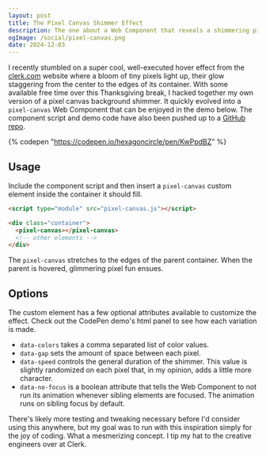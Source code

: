 ```yaml
---
layout: post
title: The Pixel Canvas Shimmer Effect
description: The one about a Web Component that reveals a shimmering pixel background when its parent element is hovered.
ogImage: /social/pixel-canvas.png
date: 2024-12-03
---
```


I recently stumbled on a super cool, well-executed hover effect from the [clerk.com](https://clerk.com/) website where a bloom of tiny pixels light up, their glow staggering from the center to the edges of its container. With some available free time over this Thanksgiving break, I hacked together my own version of a pixel canvas background shimmer. It quickly evolved into a `pixel-canvas` Web Component that can be enjoyed in the demo below. The component script and demo code have also been pushed up to a [GitHub repo](https://github.com/hexagoncircle/pixel-canvas).

{% codepen "https://codepen.io/hexagoncircle/pen/KwPpdBZ" %}

## Usage

Include the component script and then insert a `pixel-canvas` custom element inside the container it should fill.

```html
<script type="module" src="pixel-canvas.js"></script>

<div class="container">
  <pixel-canvas></pixel-canvas>
  <!-- other elements -->
</div>
```

The `pixel-canvas` stretches to the edges of the parent container. When the parent is hovered, glimmering pixel fun ensues.

## Options

The custom element has a few optional attributes available to customize the effect. Check out the CodePen demo's html panel to see how each variation is made.

- `data-colors` takes a comma separated list of color values.
- `data-gap` sets the amount of space between each pixel.
- `data-speed` controls the general duration of the shimmer. This value is slightly randomized on each pixel that, in my opinion, adds a little more character.
- `data-no-focus` is a boolean attribute that tells the Web Component to not run its animation whenever sibling elements are focused. The animation runs on sibling focus by default.

There's likely more testing and tweaking necessary before I'd consider using this anywhere, but my goal was to run with this inspiration simply for the joy of coding. What a mesmerizing concept. I tip my hat to the creative engineers over at Clerk.